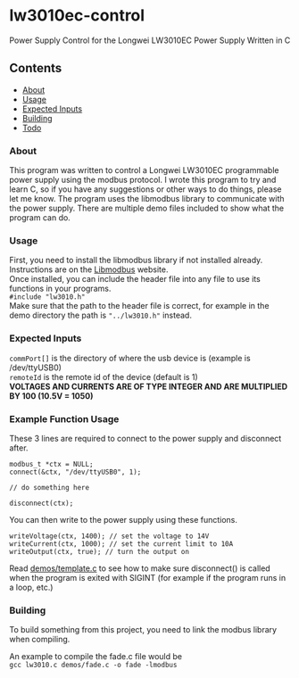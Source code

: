 # lw3010ec-control
Power Supply Control for the Longwei LW3010EC Power Supply Written in C

## Contents

- [About](#about)
- [Usage](#usage)
- [Expected Inputs](#expected-inputs)
- [Building](#building)
- [Todo](https://github.com/ryanhaygarth/lw3010ec-control/blob/main/TODO.md)

### About

This program was written to control a Longwei LW3010EC programmable power supply using the modbus protocol. I wrote this program to try and learn C, so if you have any suggestions or other ways to do things, please let me know. The program uses the libmodbus library to communicate with the power supply. There are multiple demo files included to show what the program can do.

### Usage

First, you need to install the libmodbus library if not installed already. Instructions are on the [Libmodbus](https://libmodbus.org/getting_started/) website.  
Once installed, you can include the header file into any file to use its functions in your programs.  
```#include "lw3010.h"```  
Make sure that the path to the header file is correct, for example in the demo directory the path is ```"../lw3010.h"``` instead.  

### Expected Inputs

```commPort[]``` is the directory of where the usb device is (example is /dev/ttyUSB0)  
```remoteId``` is the remote id of the device (default is 1)  
**VOLTAGES AND CURRENTS ARE OF TYPE INTEGER AND ARE MULTIPLIED BY 100 (10.5V = 1050)**  

### Example Function Usage

These 3 lines are required to connect to the power supply and disconnect after.  
```
modbus_t *ctx = NULL;
connect(&ctx, "/dev/ttyUSB0", 1);

// do something here

disconnect(ctx);
```
You can then write to the power supply using these functions.  
```
writeVoltage(ctx, 1400); // set the voltage to 14V
writeCurrent(ctx, 1000); // set the current limit to 10A
writeOutput(ctx, true); // turn the output on
```  
Read [demos/template.c](https://github.com/ryanhaygarth/lw3010ec-control/blob/main/demos/template.c) to see how to make sure disconnect() is called when the program is exited with SIGINT (for example if the program runs in a loop, etc.)  

### Building

To build something from this project, you need to link the modbus library when compiling.  

An example to compile the fade.c file would be  
```gcc lw3010.c demos/fade.c -o fade -lmodbus```  
